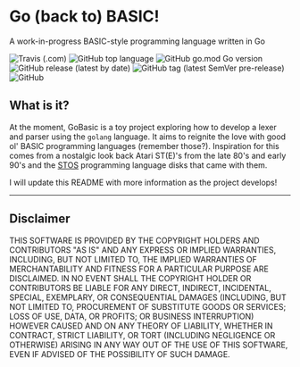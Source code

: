 # Go (back to) BASIC! 
A work-in-progress BASIC-style programming language written in Go

![Travis (.com)](https://img.shields.io/travis/com/simondeeley/gobasic) ![GitHub top language](https://img.shields.io/github/languages/top/simondeeley/gobasic) ![GitHub go.mod Go version](https://img.shields.io/github/go-mod/go-version/simondeeley/gobasic) ![GitHub release (latest by date)](https://img.shields.io/github/v/release/simondeeley/gobasic) ![GitHub tag (latest SemVer pre-release)](https://img.shields.io/github/v/tag/simondeeley/gobasic?include_prereleases) ![GitHub](https://img.shields.io/github/license/simondeeley/gobasic)

## What is it?
At the moment, GoBasic is a toy project exploring how to develop a lexer and parser using the `golang` language.  It aims to reignite the love with good ol' BASIC programming languages (remember those?).  Inspiration for this comes from a nostalgic look back Atari ST(E)'s from the late 80's and early 90's and the [STOS](https://en.wikipedia.org/wiki/STOS_BASIC) programming language disks that came with them.

I will update this README with more information as the project develops!

---

## Disclaimer
THIS SOFTWARE IS PROVIDED BY THE COPYRIGHT HOLDERS AND CONTRIBUTORS "AS IS"
AND ANY EXPRESS OR IMPLIED WARRANTIES, INCLUDING, BUT NOT LIMITED TO, THE
IMPLIED WARRANTIES OF MERCHANTABILITY AND FITNESS FOR A PARTICULAR PURPOSE ARE
DISCLAIMED. IN NO EVENT SHALL THE COPYRIGHT HOLDER OR CONTRIBUTORS BE LIABLE
FOR ANY DIRECT, INDIRECT, INCIDENTAL, SPECIAL, EXEMPLARY, OR CONSEQUENTIAL
DAMAGES (INCLUDING, BUT NOT LIMITED TO, PROCUREMENT OF SUBSTITUTE GOODS OR
SERVICES; LOSS OF USE, DATA, OR PROFITS; OR BUSINESS INTERRUPTION) HOWEVER
CAUSED AND ON ANY THEORY OF LIABILITY, WHETHER IN CONTRACT, STRICT LIABILITY,
OR TORT (INCLUDING NEGLIGENCE OR OTHERWISE) ARISING IN ANY WAY OUT OF THE USE
OF THIS SOFTWARE, EVEN IF ADVISED OF THE POSSIBILITY OF SUCH DAMAGE.